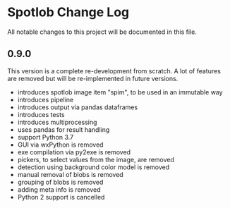 # Spotlob Change Log

All notable changes to this project will be documented in this file.

## 0.9.0
This version is a complete re-development from scratch.
A lot of features are removed but will be re-implemented in future versions.

- introduces spotlob image item "spim", to be used in an immutable way
- introduces pipeline
- introduces output via pandas dataframes
- introduces tests
- introduces multiprocessing
- uses pandas for result handling
- support Python 3.7
- GUI via wxPython is removed
- exe compilation via py2exe is removed
- pickers, to select values from the image, are removed
- detection using background color model is removed
- manual removal of blobs is removed
- grouping of blobs is removed
- adding meta info is removed
- Python 2 support is cancelled